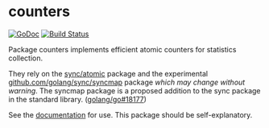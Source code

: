 # counters

[![GoDoc](https://godoc.org/github.com/tmthrgd/counters?status.svg)](https://godoc.org/github.com/tmthrgd/counters)
[![Build Status](https://travis-ci.org/tmthrgd/counters.svg?branch=master)](https://travis-ci.org/tmthrgd/counters)

Package counters implements efficient atomic counters for statistics collection.

They rely on the [sync/atomic](https://golang.org/pkg/sync/atomic/) package and the experimental
[github.com/golang/sync/syncmap](https://godoc.org/github.com/golang/sync/syncmap) package *which
may change without warning*. The syncmap package is a proposed addition to the sync package in the
standard library. ([golang/go#18177](https://golang.org/issue/18177))

See the [documentation](https://godoc.org/github.com/tmthrgd/counters?status.svg) for use. This
package should be self-explanatory.